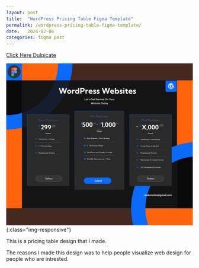 ```yaml
---
layout: post
title:  "WordPress Pricing Table Figma Template"
permalink: /wordpress-pricing-table-figma-template/
date:   2024-02-06
categories: figma post
---
```



<a class="button" href="https://www.figma.com/community/file/1292240575217001327/wordpress-website-pricing-table" target="_blank">Click Here Dulpicate</a>

![image-title-here](\assets\img\wordpress-website-pricing-table-figma-template.png){:class="img-responsive"}

This is a pricing table design that I made.

The reasons I made this design was to help people visualize web design for people who are intrested. 
